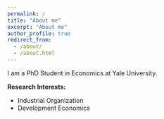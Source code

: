 ```yaml
---
permalink: /
title: "About me"
excerpt: "About me"
author_profile: true
redirect_from: 
  - /about/
  - /about.html
---
```


I am a PhD Student in Economics at Yale University. 

**Research Interests:**

 * Industrial Organization
 * Development Economics

